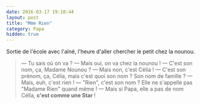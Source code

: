 ```yaml
---
date: 2016-03-17 19:10:44
layout: post
title: "Mme Rien"
category: Papa
hidden: true
---
```


Sortie de l'école avec l'aîné, l'heure d'aller chercher le petit chez la nounou.

<!-- more -->

> —  Tu sais où on va ?
> —  Mais oui, on va chez la nounou !
> —  C'est son nom, ça, Madame Nounou ?
> —  Mais non, c'est Célia !
> —  C'est son prénom, ça, Célia, mais c'est quoi son nom ? Son nom de famille ?
> —  Mais, euh, c'est rien !
> —  "Rien", c'est son nom ? Elle ne s'appelle pas "Madame Rien" quand même !
> —  Mais si Papa, elle a pas de nom Célia, **c'est comme une Star** !
